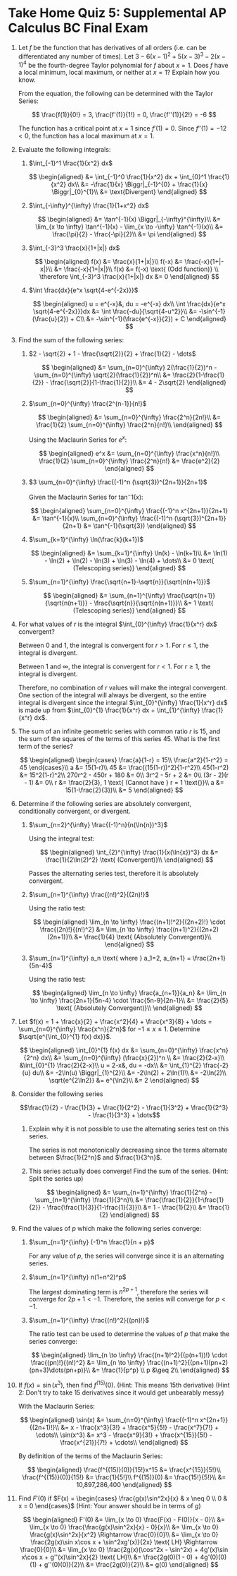 # Take Home Quiz 5: Supplemental AP Calculus BC Final Exam

1. Let $f$ be the function that has derivatives of all orders (i.e. can be differentiated any number of times). Let $3-6(x-1)^2 + 5(x-3)^3 - 2(x-1)^4$ be the fourth-degree Taylor polynomial for $f$ about $x=1$. Does $f$ have a local minimum, local maximum, or neither at $x=1$? Explain how you know.

    From the equation, the following can be determined with the Taylor Series:

    $$
    \frac{f(1)}{0!} = 3, \frac{f'(1)}{1!} = 0, \frac{f''(1)}{2!} = -6 
    $$

    The function has a critical point at $x=1$ since $f'(1) = 0$. Since $f''(1) = -12 < 0$, the function has a local maximum at $x=1$.

2. Evaluate the following integrals:
    1. $\int_{-1}^1 \frac{1}{x^2} dx$
   
        $$ 
        \begin{aligned}
        &= \int_{-1}^0 \frac{1}{x^2} dx + \int_{0}^1 \frac{1}{x^2} dx\\
        &= -\frac{1}{x} \Biggr|_{-1}^{0} + \frac{1}{x} \Biggr|_{0}^{1}\\
        &= \text{Divergent}
        \end{aligned}
        $$

    2. $\int_{-\infty}^{\infty} \frac{1}{1+x^2} dx$

        $$
        \begin{aligned}
        &= \tan^{-1}(x) \Biggr|_{-\infty}^{\infty}\\
        &= \lim_{x \to \infty} \tan^{-1}(x) - \lim_{x \to -\infty} \tan^{-1}(x)\\
        &= \frac{\pi}{2} - \frac{-\pi}{2}\\
        &= \pi
        \end{aligned}
        $$

    3. $\int_{-3}^3 \frac{x}{1+|x|} dx$

        $$
        \begin{aligned}
        f(x) &= \frac{x}{1+|x|}\\
        f(-x) &= \frac{-x}{1+|-x|}\\
        &= \frac{-x}{1+|x|}\\
        f(x) &= f(-x) \text{ (Odd function)} \\
        \therefore \int_{-3}^3 \frac{x}{1+|x|} dx &= 0
        \end{aligned}
        $$

    4. $\int \frac{dx}{e^x \sqrt{4-e^{-2x}}}$

        $$
        \begin{aligned}
        u = e^{-x}&, du = -e^{-x} dx\\
        \int \frac{dx}{e^x \sqrt{4-e^{-2x}}}dx &= \int \frac{-du}{\sqrt{4-u^2}}\\
        &= -\sin^{-1}(\frac{u}{2}) + C\\
        &= -\sin^{-1}(\frac{e^{-x}}{2}) + C
        \end{aligned}
        $$

3. Find the sum of the following series:
    1. $2 - \sqrt{2} + 1 - \frac{\sqrt{2}}{2} + \frac{1}{2} - \dots$

        $$
        \begin{aligned}
        &= \sum_{n=0}^{\infty} 2(\frac{1}{2})^n - \sum_{n=0}^{\infty} \sqrt{2}(\frac{1}{2})^n\\
        &= \frac{2}{1-\frac{1}{2}} - \frac{\sqrt{2}}{1-\frac{1}{2}}\\
        &= 4 - 2\sqrt{2}
        \end{aligned}
        $$

    2. $\sum_{n=0}^{\infty} \frac{2^{n-1}}{n!}$

        $$
        \begin{aligned}
        &= \sum_{n=0}^{\infty} \frac{2^n}{2n!}\\
        &= \frac{1}{2} \sum_{n=0}^{\infty} \frac{2^n}{n!}\\
        \end{aligned}
        $$
        
        Using the Maclaurin Series for $e^x$:       

        $$
        \begin{aligned}
        e^x &= \sum_{n=0}^{\infty} \frac{x^n}{n!}\\
        \frac{1}{2} \sum_{n=0}^{\infty} \frac{2^n}{n!} &= \frac{e^2}{2}
        \end{aligned}
        $$

    3. $3 \sum_{n=0}^{\infty} \frac{(-1)^n (\sqrt{3})^{2n+1}}{2n+1}$
    
        Given the Maclaurin Series for $\tan^-1(x)$:
   
        $$
        \begin{aligned}
        \sum_{n=0}^{\infty} \frac{(-1)^n x^{2n+1}}{2n+1} &= \tan^{-1}(x)\\
        \sum_{n=0}^{\infty} \frac{(-1)^n (\sqrt{3})^{2n+1}}{2n+1} &= \tan^{-1}(\sqrt{3})
        \end{aligned}
        $$
   
    4. $\sum_{k=1}^{\infty} \ln(\frac{k}{k+1})$

        $$
        \begin{aligned}
        &= \sum_{k=1}^{\infty} \ln(k) - \ln(k+1)\\
        &= \ln(1) - \ln(2) + \ln(2) - \ln(3) + \ln(3) - \ln(4) + \dots\\
        &= 0 \text{ (Telescoping series)}
        \end{aligned}
        $$

    5. $\sum_{n=1}^{\infty} \frac{\sqrt{n+1}-\sqrt{n}}{\sqrt{n(n+1)}}$

        $$
        \begin{aligned}
        &= \sum_{n=1}^{\infty} \frac{\sqrt{n+1}}{\sqrt{n(n+1)}} - \frac{\sqrt{n}}{\sqrt{n(n+1)}}\\
        &= 1 \text{ (Telescoping series)}
        \end{aligned}
        $$

4. For what values of $r$ is the integral $\int_{0}^{\infty} \frac{1}{x^r} dx$ convergent?

    Between $0$ and $1$, the integral is convergent for $r > 1$. For $r \leq 1$, the integral is divergent.

    Between $1$ and $\infty$, the integral is convergent for $r < 1$. For $r \geq 1$, the integral is divergent.

    Therefore, no combination of $r$ values will make the integral convergent. One section of the integral will always be divergent, so the entire integral is divergent since the integral $\int_{0}^{\infty} \frac{1}{x^r} dx$ is made up from $\int_{0}^{1} \frac{1}{x^r} dx + \int_{1}^{\infty} \frac{1}{x^r} dx$.

5. The sum of an infinite geometric series with common ratio $r$ is 15, and the sum of the squares of the terms of this series 45. What is the first term of the series?

    $$
    \begin{aligned}
    \begin{cases}
    \frac{a}{1-r} = 15\\
    \frac{a^2}{1-r^2} = 45
    \end{cases}\\
    a &= 15(1-r)\\
    45 &= \frac{(15(1-r))^2}{1-r^2}\\
    45(1-r^2) &= 15^2(1-r)^2\\
    270r^2 - 450r + 180 &= 0\\
    3r^2 - 5r + 2 &= 0\\
    (3r - 2)(r - 1) &= 0\\
    r &= \frac{2}{3}, 1 \text{ (Cannot have } r = 1 \text{)}\\
    a &= 15(1-\frac{2}{3})\\
    &= 5
    \end{aligned}
    $$

6. Determine if the following series are absolutely convergent, conditionally convergent, or divergent.
    1. $\sum_{n=2}^{\infty} \frac{(-1)^n}{n(\ln{n})^3}$

        Using the integral test:
   
        $$
        \begin{aligned}
        \int_{2}^{\infty} \frac{1}{x(\ln{x})^3} dx &= \frac{1}{2\ln(2)^2} \text{ (Convergent)}\\
        \end{aligned} 
        $$

        Passes the alternating series test, therefore it is absolutely convergent.

    2. $\sum_{n=1}^{\infty} \frac{(n!)^2}{(2n)!}$
   
        Using the ratio test:
 
        $$
        \begin{aligned}
        \lim_{n \to \infty} \frac{(n+1)!^2}{(2n+2)!} \cdot \frac{(2n)!}{(n!)^2} &= \lim_{n \to \infty} \frac{(n+1)^2}{(2n+2)(2n+1)}\\
        &= \frac{1}{4} \text{ (Absolutely Convergent)}\\
        \end{aligned}
        $$
   
    3. $\sum_{n=1}^{\infty} a_n \text{ where } a_1=2, a_{n+1} = \frac{2n+1}{5n-4}$
   
        Using the ratio test:
 
        $$
        \begin{aligned}
        \lim_{n \to \infty} \frac{a_{n+1}}{a_n} &= \lim_{n \to \infty} \frac{2n+1}{5n-4} \cdot \frac{5n-9}{2n-1}\\
        &= \frac{2}{5} \text{ (Absolutely Convergent)}\\
        \end{aligned}
        $$

7. Let $f(x) = 1 + \frac{x}{2} + \frac{x^2}{4} + \frac{x^3}{8} + \dots = \sum_{n=0}^{\infty} \frac{x^n}{2^n}$ for $-1 \leq x \leq 1$. Determine $\sqrt{e^{\int_{0}^{1} f(x) dx}}$.

    $$
    \begin{aligned}
    \int_{0}^{1} f(x) dx &= \sum_{n=0}^{\infty} \frac{x^n}{2^n} dx\\
    &= \sum_{n=0}^{\infty} (\frac{x}{2})^n \\
    &= \frac{2}{2-x}\\
    &\int_{0}^{1} \frac{2}{2-x}\\
    u = 2-x&, du = -dx\\
    &= \int_{1}^{2} \frac{-2}{u} du\\
    &= -2\ln(u) \Biggr|_{1}^{2}\\
    &= -2\ln(2) + 2\ln(1)\\
    &= -2\ln(2)\\
    \sqrt{e^{2\ln2}} &= e^{\ln2}\\
    &= 2
    \end{aligned}
    $$

8. Consider the following series

    $$\frac{1}{2} - \frac{1}{3} + \frac{1}{2^2} - \frac{1}{3^2} + \frac{1}{2^3} - \frac{1}{3^3} + \dots$$

    1. Explain why it is not possible to use the alternating series test on this series.

        The series is not monotonically decreasing since the terms alternate between $\frac{1}{2^n}$ and $\frac{1}{3^n}$.

    2. This series actually does converge! Find the sum of the series. (Hint: Split the series up)

        $$
        \begin{aligned}
        &= \sum_{n=1}^{\infty} \frac{1}{2^n} - \sum_{n=1}^{\infty} \frac{1}{3^n}\\
        &= \frac{\frac{1}{2}}{1-\frac{1}{2}} - \frac{\frac{1}{3}}{1-\frac{1}{3}}\\
        &= 1 - \frac{1}{2}\\
        &= \frac{1}{2}
        \end{aligned}
        $$

9. Find the values of $p$ which make the following series converge:
    1. $\sum_{n=1}^{\infty} (-1)^n \frac{1}{n + p}$
   
        For any value of $p$, the series will converge since it is an alternating series.

    2. $\sum_{n=1}^{\infty} n(1+n^2)^p$

        The largest dominating term is $n^{2p+1}$, therefore the series will converge for $2p + 1 < -1$. Therefore, the series will converge for $p < -1$.

    3. $\sum_{n=1}^{\infty} \frac{(n!)^2}{(pn)!}$

        The ratio test can be used to determine the values of $p$ that make the series converge:

        $$
        \begin{aligned}
        \lim_{n \to \infty} \frac{(n+1)!^2}{(p(n+1))!} \cdot \frac{(pn)!}{(n!)^2} &= \lim_{n \to \infty} \frac{(n+1)^2}{(pn+1)(pn+2)(pn+3)\dots(pn+p)}\\
        &= \frac{1}{p^p} \\
        p &\geq 2\\
        \end{aligned}
        $$

10. If $f(x) = \sin(x^3)$, then find $f^{(15)}(0)$. (Hint: This means 15th derivative) (Hint 2: Don't try to take 15 derivatives since it would get unbearably messy)

    With the Maclaurin Series: 

    $$
    \begin{aligned}
    \sin(x) &= \sum_{n=0}^{\infty} \frac{(-1)^n x^{2n+1}}{(2n+1)!}\\
    &= x - \frac{x^3}{3!} + \frac{x^5}{5!} - \frac{x^7}{7!} + \cdots\\
    \sin(x^3) &= x^3 - \frac{x^9}{3!} + \frac{x^{15}}{5!} - \frac{x^{21}}{7!} + \cdots\\
    \end{aligned}
    $$

    By definition of the terms of the Maclaurin Series:

    $$
    \begin{aligned}
    \frac{f^{(15)}(0)}{15!}x^15 &= \frac{x^{15}}{5!}\\
    \frac{f^{(15)}(0)}{15!} &= \frac{1}{5!}\\
    f^{(15)}(0) &= \frac{15!}{5!}\\
    &= 10,897,286,400
    \end{aligned}
    $$

11. Find $F'(0)$ if $F(x) = \begin{cases} \frac{g(x)\sin^2x}{x} & x \neq 0 \\ 0 & x = 0 \end{cases}$ (Hint: Your answer should be in terms of $g$)

    $$
    \begin{aligned}
    F'(0) &= \lim_{x \to 0} \frac{F(x) - F(0)}{x - 0}\\
    &= \lim_{x \to 0} \frac{\frac{g(x)\sin^2x}{x} - 0}{x}\\
    &= \lim_{x \to 0} \frac{g(x)\sin^2x}{x^2} \Rightarrow \frac{0}{0}\\
    &= \lim_{x \to 0} \frac{2g(x)\sin x\cos x + \sin^2xg'(x)}{2x} \text{ LH} \Rightarrow \frac{0}{0}\\
    &= \lim_{x \to 0} \frac{2g(x)(\cos^2x - \sin^2x) + 4g'(x)\sin x\cos x + g''(x)\sin^2x}{2} \text{ LH}\\
    &= \frac{2g(0)(1 - 0) + 4g'(0)(0)(1) + g''(0)(0)}{2}\\
    &= \frac{2g(0)}{2}\\
    &= g(0)
    \end{aligned}
    $$
